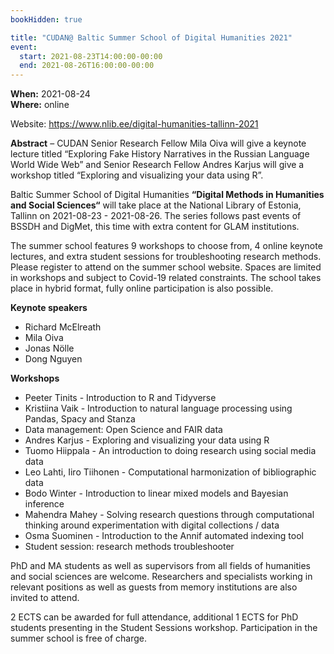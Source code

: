 ```yaml
---
bookHidden: true

title: "CUDAN@ Baltic Summer School of Digital Humanities 2021"
event:
  start: 2021-08-23T14:00:00-00:00
  end: 2021-08-26T16:00:00-00:00
---
```


**When:** 2021-08-24  
**Where:** online  

Website: https://www.nlib.ee/digital-humanities-tallinn-2021

<!--more-->
**Abstract** – CUDAN Senior Research Fellow Mila Oiva will give a keynote lecture titled “Exploring Fake History Narratives in the Russian Language World Wide Web” and Senior Research Fellow Andres Karjus will give a workshop titled “Exploring and visualizing your data using R”.

Baltic Summer School of Digital Humanities **“Digital Methods in Humanities and Social Sciences“** will take place at the National Library of Estonia, Tallinn on 2021-08-23 - 2021-08-26. The series follows past events of BSSDH and DigMet, this time with extra content for GLAM institutions.  

The summer school features 9 workshops to choose from, 4 online keynote lectures, and extra student sessions for troubleshooting research methods. Please register to attend on the summer school website. Spaces are limited in workshops and subject to Covid-19 related constraints. The school takes place in hybrid format, fully online participation is also possible.  

**Keynote speakers**
- Richard McElreath
- Mila Oiva
- Jonas Nölle
- Dong Nguyen


**Workshops**
- Peeter Tinits - Introduction to R and Tidyverse
- Kristiina Vaik - Introduction to natural language processing using Pandas, Spacy and Stanza 
- Data management: Open Science and FAIR data
- Andres Karjus - Exploring and visualizing your data using R
- Tuomo Hiippala - An introduction to doing research using social media data
- Leo Lahti, Iiro Tiihonen - Computational harmonization of bibliographic data
- Bodo Winter - Introduction to linear mixed models and Bayesian inference
- Mahendra Mahey - Solving research questions through computational thinking around experimentation with digital collections / data
- Osma Suominen - Introduction to the Annif automated indexing tool
- Student session: research methods troubleshooter  

PhD and MA students as well as supervisors from all fields of humanities and social sciences are welcome. Researchers and specialists working in relevant positions as well as guests from memory institutions are also invited to attend.  

2 ECTS can be awarded for full attendance, additional 1 ECTS for PhD students presenting in the Student Sessions workshop. Participation in the summer school is free of charge.
